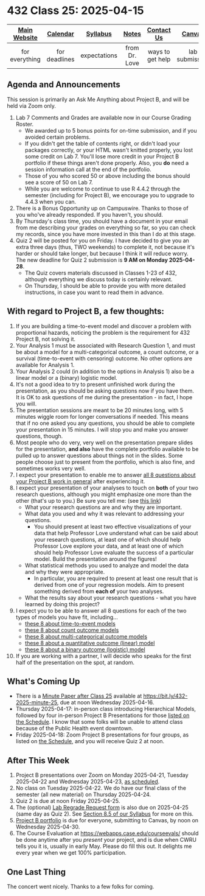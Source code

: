 # 432 Class 25: 2025-04-15

[Main Website](https://thomaselove.github.io/432-2025/) | [Calendar](https://thomaselove.github.io/432-2025/calendar.html) | [Syllabus](https://thomaselove.github.io/432-syllabus-2025/) | [Notes](https://thomaselove.github.io/432-notes/) | [Contact Us](https://thomaselove.github.io/432-2025/contact.html) | [Canvas](https://canvas.case.edu) | [Data and Code](https://github.com/THOMASELOVE/432-data) | [Sources](https://github.com/THOMASELOVE/432-classes-2024/tree/main/sources)
:-----------: | :--------------: | :----------: | :---------: | :-------------: | :-----------: | :------------: |:------:
for everything | for deadlines | expectations | from Dr. Love | ways to get help | lab submission | for downloads | to read

## Agenda and Announcements

This session is primarily an Ask Me Anything about Project B, and will be held via Zoom only.

1. Lab 7 Comments and Grades are available now in our Course Grading Roster.
    - We awarded up to 5 bonus points for on-time submission, and if you avoided certain problems.
    - If you didn't get the table of contents right, or didn't load your packages correctly, or your HTML wasn't knitted properly, you lost some credit on Lab 7. You'll lose more credit in your Project B portfolio if these things aren't done properly. Also, you **do** need a session information call at the end of the portfolio.
    - Those of you who scored 50 or above including the bonus should see a score of 50 on Lab 7.
    - While you are welcome to continue to use R 4.4.2 through the semester (including for Project B), we encourage you to upgrade to 4.4.3 when you can.
2. There is a Bonus Opportunity up on Campuswire. Thanks to those of you who've already responded. If you haven't, you should.
3. By Thursday's class time, you should have a document in your email from me describing your grades on everything so far, so you can check my records, since you have more invested in this than I do at this stage.
4. Quiz 2 will be posted for you on Friday. I have decided to give you an extra three days (thus, TWO weekends) to complete it, not because it's harder or should take longer, but because I think it will reduce worry. The new deadline for Quiz 2 submission is **9 AM on Monday 2025-04-28**.
    - The Quiz covers materials discussed in Classes 1-23 of 432, although everything we discuss today is certainly relevant.
    - On Thursday, I should be able to provide you with more detailed instructions, in case you want to read them in advance.

## With regard to Project B, a few thoughts:

1. If you are building a time-to-event model and discover a problem with proportional hazards, noticing the problem is the requirement for 432 Project B, not solving it.
2. Your Analysis 1 must be associated with Research Question 1, and must be about a model for a multi-categorical outcome, a count outcome, or a survival (time-to-event with censoring) outcome. No other options are available for Analysis 1.
3. Your Analysis 2 could (in addition to the options in Analysis 1) also be a linear model or a (binary) logistic model.
4. It's not a good idea to try to present unfinished work during the presentation, as you should be asking questions now if you have them. It is OK to ask questions of me during the presentation - in fact, I hope you will.
5. The presentation sessions are meant to be 20 minutes long, with 5 minutes wiggle room for longer conversations if needed. This means that if no one asked you any questions, you should be able to complete your presentation in 15 minutes. I will stop you and make you answer questions, though.
6. Most people who do very, very well on the presentation prepare slides for the presentation, **and also** have the complete portfolio available to be pulled up to answer questions about things not in the slides. Some people choose just to present from the portfolio, which is also fine, and sometimes works very well.
7. I expect your presentation to enable me to answer [all 8 questions about your Project B work in general](https://thomaselove.github.io/432-2025/projB.html#questions-about-your-project-b-work-in-general) after experiencing it.
8. I expect your presentation of your analyses to touch on **both** of your two research questions, although you might emphasize one more than the other (that's up to you.) Be sure you tell me: (see [this link](https://thomaselove.github.io/432-2025/projB.html#the-presentation))
    - What your research questions are and why they are important.
    - What data you used and why it was relevant to addressing your questions.
        - You should present at least two effective visualizations of your data that help Professor Love understand what can be said about your research questions, at least one of which should help Professor Love explore your data, and at least one of which should help Professor Love evaluate the success of a particular model. Build the presentation around the figures!
    - What statistical methods you used to analyze and model the data and why they were appropriate.
        - In particular, you are required to present at least one result that is derived from one of your regression models. Aim to present something derived from **each of** your two analyses.
    - What the results say about your research questions - what you have learned by doing this project?
9. I expect you to be able to answer all 8 questions for each of the two types of models you have fit, including...
    - [these 8 about time-to-event models](https://thomaselove.github.io/432-2025/projB.html#questions-about-a-model-for-a-time-to-event-outcome-with-censoring)
    - [these 8 about count outcome models](https://thomaselove.github.io/432-2025/projB.html#questions-about-a-model-for-a-count-outcome)
    - [these 8 about multi-categorical outcome models](https://thomaselove.github.io/432-2025/projB.html#questions-about-a-model-for-a-multi-categorical-outcome-with-3-7-levels)
    - [these 8 about a quantitative outcome (linear) model](https://thomaselove.github.io/432-2025/projB.html#questions-about-a-model-for-a-quantitative-outcome)
    - [these 8 about a binary outcome (logistic) model](https://thomaselove.github.io/432-2025/projB.html#questions-about-a-model-for-a-binary-outcome)
10. If you are working with a partner, I will decide who speaks for the first half of the presentation on the spot, at random.

## What's Coming Up

- There is a [Minute Paper after Class 25](https://bit.ly/432-2025-minute-25) available at <https://bit.ly/432-2025-minute-25>, due at noon Wednesday 2025-04-16.
- Thursday 2025-04-17: in-person class introducing Hierarchical Models, followed by four in-person Project B Presentations for those [listed on the Schedule](https://github.com/THOMASELOVE/432-classes-2025/tree/main/projectB). I know that some folks will be unable to attend class because of the Public Health event downtown.
- Friday 2025-04-18: Zoom Project B presentations for four groups, as listed on [the Schedule](https://github.com/THOMASELOVE/432-classes-2025/tree/main/projectB), and you will receive Quiz 2 at noon.

## After This Week

1. Project B presentations over Zoom on Monday 2025-04-21, Tuesday 2025-04-22 and Wednesday 2025-04-23, [as scheduled](https://github.com/THOMASELOVE/432-classes-2025/tree/main/projectB).
2. No class on Tuesday 2025-04-22. We do have our final class of the semester (all new material) on Thursday 2025-04-24.
3. Quiz 2 is due at noon Friday 2025-04-25.
4. The (optional) [Lab Regrade Request form](https://bit.ly/432-2025-lab-regrades) is also due on 2025-04-25 (same day as Quiz 2). See [Section 8.5 of our Syllabus](https://thomaselove.github.io/432-syllabus-2025/08-grading.html) for more on this.
5. [Project B portfolio](https://thomaselove.github.io/432-2025/projB.html#the-project-portfolio) is due for everyone, submitting to Canvas, by noon on Wednesday 2025-04-30.
6. The Course Evaluation at <https://webapps.case.edu/courseevals/> should be done anytime after you *present* your project, and is due when CWRU tells you it is, usually in early May. Please do fill this out. It delights me every year when we get 100% participation.

## One Last Thing

The concert went nicely. Thanks to a few folks for coming.
